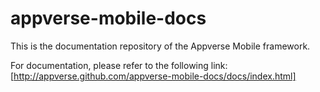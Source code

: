 appverse-mobile-docs
====================

This is the documentation repository of the Appverse Mobile framework.

For documentation, please refer to the following link:
[http://appverse.github.com/appverse-mobile-docs/docs/index.html]